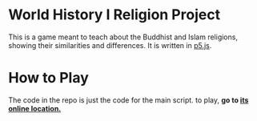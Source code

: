 # World History I Religion Project
This is a game meant to teach about the Buddhist and Islam religions, showing their similarities and differences. It is written in [p5.js](https://p5js.org/).

# How to Play
The code in the repo is just the code for the main script. to play, **go to [its online location.](https://editor.p5js.org/brododragon/sketches/9-Fc9owJT)**
